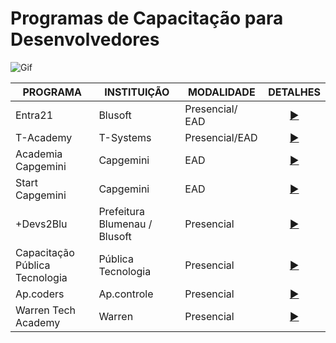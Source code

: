 # Programas de Capacitação para Desenvolvedores

![Gif](https://i.giphy.com/media/l3fZO5GMbkHy2DIwE/giphy.gif)

| PROGRAMA | INSTITUIÇÃO | MODALIDADE | DETALHES |
|------|------|------|------|
|Entra21|Blusoft|Presencial/ EAD|<div align="center">[▶️](./programs/entra21/entra21.md)</div>|
|T-Academy|T-Systems|Presencial/EAD|<div align="center">[▶️](./programs/T-Academy/T-Academy.md)</div>|
|Academia Capgemini|Capgemini|EAD|<div align="center">[▶️](./programs/academiaJavaCapgemini/academiaJavaCapgemini.md)</div>|
|Start Capgemini|Capgemini|EAD|<div align="center">[▶️](./programs/startCapgemini/startCapgemini.md)</div>|
|+Devs2Blu|Prefeitura Blumenau / Blusoft|Presencial|<div align="center">[▶️](./programs/devs2blu/devs2blu.md)</div>|
|Capacitação Pública Tecnologia|Pública Tecnologia|Presencial|<div align="center">[▶️](./programs/publicaTecnologia/publicaTecnologia.md)</div>|
|Ap.coders|Ap.controle|Presencial|<div align="center">[▶️](./programs/apCoders/apCoders.md)</div>|
|Warren Tech Academy|Warren|Presencial|<div align="center">[▶️](./programs/warrenTechAcademy/warrenTechAcademy.md)</div>|
